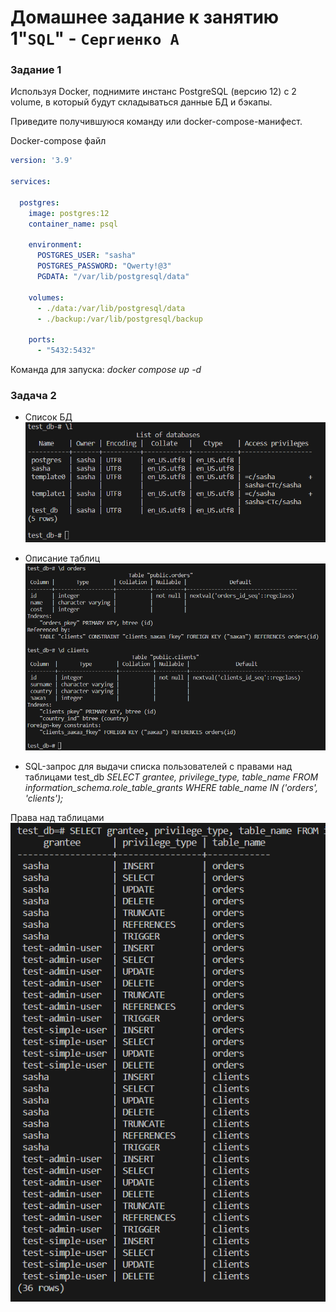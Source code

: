# Домашнее задание к занятию 1"`SQL`" - `Сергиенко А`

### Задание 1

Используя Docker, поднимите инстанс PostgreSQL (версию 12) c 2 volume, в который будут складываться данные БД и бэкапы.

Приведите получившуюся команду или docker-compose-манифест.

Docker-compose файл
```yaml
version: '3.9'

services:

  postgres:
    image: postgres:12
    container_name: psql

    environment:
      POSTGRES_USER: "sasha"
      POSTGRES_PASSWORD: "Qwerty!@3"
      PGDATA: "/var/lib/postgresql/data"

    volumes:
      - ./data:/var/lib/postgresql/data
      - ./backup:/var/lib/postgresql/backup
  
    ports:
      - "5432:5432"

```
Команда для запуска: 
*docker compose up -d*

### Задача 2

* Список БД
![DBlist](https://github.com/SashkaSer/BD/blob/main/SQL/img/DBlist.png)

* Описание таблиц
![Tables](https://github.com/SashkaSer/BD/blob/main/SQL/img/tables.png)

* SQL-запрос для выдачи списка пользователей с правами над таблицами test_db
*SELECT grantee, privilege_type, table_name FROM information_schema.role_table_grants WHERE table_name IN ('orders', 'clients');*

Права над таблицами
![Grants](https://github.com/SashkaSer/BD/blob/main/SQL/img/grants.png)